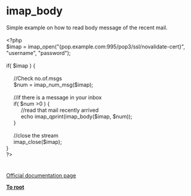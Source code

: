 # imap_body




<div class="phpcode"><span class="html">
Simple example on how to read body message of the recent mail.
<br>
<br><span class="default">&lt;?php
<br>$imap </span><span class="keyword">= </span><span class="default">imap_open</span><span class="keyword">(</span><span class="string">&quot;{pop.example.com:995/pop3/ssl/novalidate-cert}&quot;</span><span class="keyword">, </span><span class="string">&quot;username&quot;</span><span class="keyword">, </span><span class="string">&quot;password&quot;</span><span class="keyword">);
<br>
<br>if( </span><span class="default">$imap </span><span class="keyword">) {
<br>&#xA0; &#xA0; 
<br>&#xA0; &#xA0;&#xA0; </span><span class="comment">//Check no.of.msgs
<br>&#xA0; &#xA0;&#xA0; </span><span class="default">$num </span><span class="keyword">= </span><span class="default">imap_num_msg</span><span class="keyword">(</span><span class="default">$imap</span><span class="keyword">);
<br>
<br>&#xA0; &#xA0;&#xA0; </span><span class="comment">//if there is a message in your inbox
<br>&#xA0; &#xA0;&#xA0; </span><span class="keyword">if( </span><span class="default">$num </span><span class="keyword">&gt;</span><span class="default">0 </span><span class="keyword">) {
<br>&#xA0; &#xA0; &#xA0; &#xA0; &#xA0; </span><span class="comment">//read that mail recently arrived
<br>&#xA0; &#xA0; &#xA0; &#xA0; &#xA0; </span><span class="keyword">echo </span><span class="default">imap_qprint</span><span class="keyword">(</span><span class="default">imap_body</span><span class="keyword">(</span><span class="default">$imap</span><span class="keyword">, </span><span class="default">$num</span><span class="keyword">));
<br>&#xA0; &#xA0;&#xA0; }
<br>
<br>&#xA0; &#xA0;&#xA0; </span><span class="comment">//close the stream
<br>&#xA0; &#xA0;&#xA0; </span><span class="default">imap_close</span><span class="keyword">(</span><span class="default">$imap</span><span class="keyword">);
<br>}
<br></span><span class="default">?&gt;</span>
</span>
</div>
  

#

[Official documentation page](https://www.php.net/manual/en/function.imap-body.php)

**[To root](/README.md)**